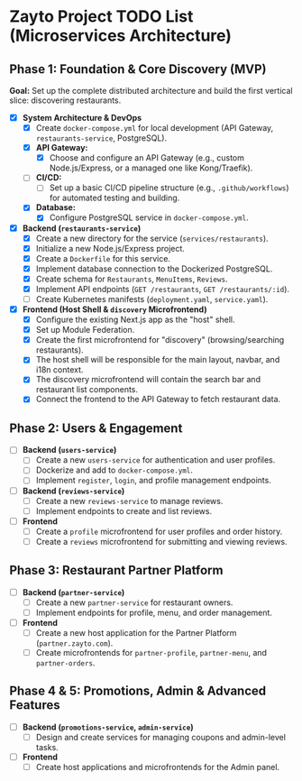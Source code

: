# Zayto Project TODO List (Microservices Architecture)

## Phase 1: Foundation & Core Discovery (MVP)

**Goal:** Set up the complete distributed architecture and build the first vertical slice: discovering restaurants.

- [x] **System Architecture & DevOps**
  - [x] Create `docker-compose.yml` for local development (API Gateway, `restaurants-service`, PostgreSQL).
  - [x] **API Gateway:**
    - [x] Choose and configure an API Gateway (e.g., custom Node.js/Express, or a managed one like Kong/Traefik).
  - [ ] **CI/CD:**
    - [ ] Set up a basic CI/CD pipeline structure (e.g., `.github/workflows`) for automated testing and building.
  - [x] **Database:**
    - [x] Configure PostgreSQL service in `docker-compose.yml`.

- [x] **Backend (`restaurants-service`)**
  - [x] Create a new directory for the service (`services/restaurants`).
  - [x] Initialize a new Node.js/Express project.
  - [x] Create a `Dockerfile` for this service.
  - [x] Implement database connection to the Dockerized PostgreSQL.
  - [x] Create schema for `Restaurants`, `MenuItems`, `Reviews`.
  - [x] Implement API endpoints (`GET /restaurants`, `GET /restaurants/:id`).
  - [ ] Create Kubernetes manifests (`deployment.yaml`, `service.yaml`).

- [x] **Frontend (Host Shell & `discovery` Microfrontend)**
  - [x] Configure the existing Next.js app as the "host" shell.
  - [x] Set up Module Federation.
  - [x] Create the first microfrontend for "discovery" (browsing/searching restaurants).
  - [x] The host shell will be responsible for the main layout, navbar, and i18n context.
  - [x] The discovery microfrontend will contain the search bar and restaurant list components.
  - [x] Connect the frontend to the API Gateway to fetch restaurant data.

## Phase 2: Users & Engagement

- [ ] **Backend (`users-service`)**
  - [ ] Create a new `users-service` for authentication and user profiles.
  - [ ] Dockerize and add to `docker-compose.yml`.
  - [ ] Implement `register`, `login`, and profile management endpoints.
- [ ] **Backend (`reviews-service`)**
  - [ ] Create a new `reviews-service` to manage reviews.
  - [ ] Implement endpoints to create and list reviews.
- [ ] **Frontend**
  - [ ] Create a `profile` microfrontend for user profiles and order history.
  - [ ] Create a `reviews` microfrontend for submitting and viewing reviews.

## Phase 3: Restaurant Partner Platform

- [ ] **Backend (`partner-service`)**
  - [ ] Create a new `partner-service` for restaurant owners.
  - [ ] Implement endpoints for profile, menu, and order management.
- [ ] **Frontend**
  - [ ] Create a new host application for the Partner Platform (`partner.zayto.com`).
  - [ ] Create microfrontends for `partner-profile`, `partner-menu`, and `partner-orders`.

## Phase 4 & 5: Promotions, Admin & Advanced Features

- [ ] **Backend (`promotions-service`, `admin-service`)**
  - [ ] Design and create services for managing coupons and admin-level tasks.
- [ ] **Frontend**
  - [ ] Create host applications and microfrontends for the Admin panel.